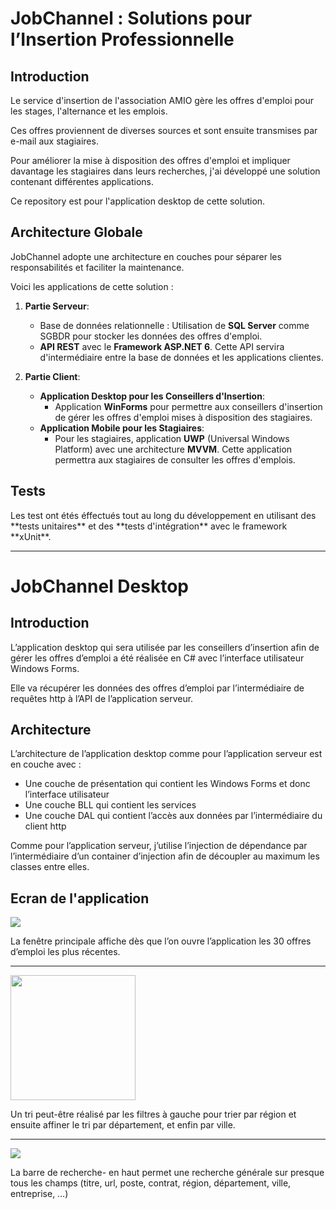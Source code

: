<h1>JobChannel : Solutions pour l’Insertion Professionnelle</h1>

<h2>Introduction</h2>
Le service d'insertion de l'association AMIO gère les offres d'emploi pour les stages, l'alternance et les emplois. 

Ces offres proviennent de diverses sources et sont ensuite transmises par e-mail aux stagiaires. 

Pour améliorer la mise à disposition des offres d'emploi et impliquer davantage les stagiaires dans leurs recherches, 
j'ai développé une solution contenant différentes applications.

Ce repository est pour l'application desktop de cette solution.

<h2>Architecture Globale</h2>
JobChannel adopte une architecture en couches pour séparer les responsabilités et faciliter la maintenance. 

Voici les applications de cette solution :

1. **Partie Serveur**:
    - Base de données relationnelle : Utilisation de **SQL Server** comme SGBDR pour stocker les données des offres d'emploi.
    - **API REST** avec le **Framework ASP.NET 6**. Cette API servira d'intermédiaire entre la base de données et les applications clientes.

2. **Partie Client**:
    - **Application Desktop pour les Conseillers d'Insertion**:
        - Application **WinForms** pour permettre aux conseillers d'insertion de gérer les offres d'emploi mises à disposition des stagiaires.
    - **Application Mobile pour les Stagiaires**:
        - Pour les stagiaires, application **UWP** (Universal Windows Platform) avec une architecture **MVVM**. Cette application permettra aux stagiaires de consulter les offres d'emplois.

<h2>Tests</h2>
Les test ont étés éffectués tout au long du développement en utilisant des **tests unitaires** et des **tests d'intégration** avec le framework **xUnit**.

---

<h1>JobChannel Desktop</h1>

<h2>Introduction</h2>
L’application desktop qui sera utilisée par les conseillers d’insertion afin de gérer les offres d’emploi a été réalisée en C# avec l’interface utilisateur Windows Forms.

Elle va récupérer les données des offres d’emploi par l’intermédiaire de requêtes http à l’API de l’application serveur.

<h2>Architecture</h2>

L’architecture de l’application desktop comme pour l’application serveur est en couche avec :

  - Une couche de présentation qui contient les Windows Forms et donc l’interface utilisateur
  - Une couche BLL qui contient les services
  - Une couche DAL qui contient l’accès aux données par l’intermédiaire du client http

Comme pour l’application serveur, j’utilise l’injection de dépendance par l’intermédiaire d’un container d’injection afin de découpler au maximum les classes entre elles.

<h2>Ecran de l'application</h2>

<img src="https://github.com/SamuelChapel/JobChannel.Desktop/assets/86355019/b5096ef5-abda-46d5-a493-303376a589c6"/>

La fenêtre principale affiche dès que l’on ouvre l’application les 30 offres d’emploi les plus récentes.

---
  
<img src="https://github.com/SamuelChapel/JobChannel.Desktop/assets/86355019/b5f57f1d-8461-451e-9d86-1776fe2c7f1d" width=200 />
  
Un tri peut-être réalisé par les filtres à gauche pour trier par région et ensuite affiner le tri par département, et enfin par ville.
  
---

<img src="https://github.com/SamuelChapel/JobChannel.Desktop/assets/86355019/ac799f26-c003-43ad-8189-5da110163748"/>

La barre de recherche- en haut permet une recherche générale sur presque tous les champs (titre, url, poste, contrat, région, département, ville, entreprise, …)
